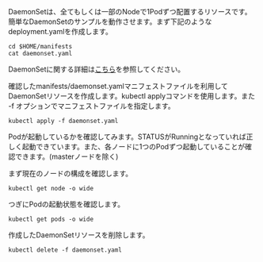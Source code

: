 DaemonSetは、全てもしくは一部のNodeで1Podずつ配置するリソースです。簡単なDaemonSetのサンプルを動作させます。まず下記のようなdeployment.yamlを作成します。

```execute
cd $HOME/manifests
cat daemonset.yaml
```

DaemonSetに関する詳細は[こちら](https://kubernetes.io/docs/reference/kubernetes-api/workload-resources/daemon-set-v1/)を参照してください。


確認したmanifests/daemonset.yamlマニフェストファイルを利用してDaemonSetリソースを作成します。kubectl applyコマンドを使用します。また -f オプションでマニフェストファイルを指定します。

```execute
kubectl apply -f daemonset.yaml
```


Podが起動しているかを確認してみます。STATUSがRunningとなっていれば正しく起動できています。また、各ノードに1つのPodずつ起動していることが確認できます。(masterノードを除く)

まず現在のノードの構成を確認します。

```execute
kubectl get node -o wide
```

つぎにPodの起動状態を確認します。

```execute
kubectl get pods -o wide
```

作成したDaemonSetリソースを削除します。

```execute
kubectl delete -f daemonset.yaml
```
